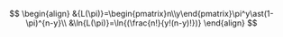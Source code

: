 $$
\begin{align}
&{L(\pi)}=\begin{pmatrix}n\\y\end{pmatrix}\pi^y\ast(1-\pi)^{n-y}\\
&\ln{L(\pi)}=\ln{(\frac{n!}{y!(n-y)!})}
\end{align}
$$